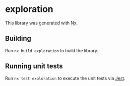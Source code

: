 # exploration

This library was generated with [Nx](https://nx.dev).

## Building

Run `nx build exploration` to build the library.

## Running unit tests

Run `nx test exploration` to execute the unit tests via [Jest](https://jestjs.io).

